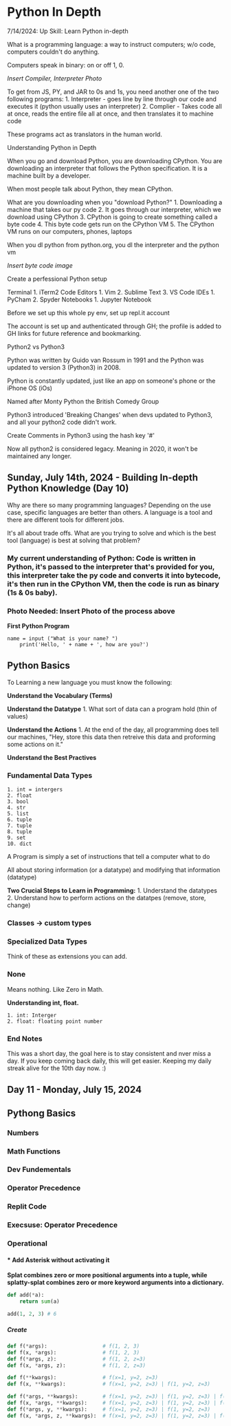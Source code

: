 # Python In Depth

7/14/2024: Up Skill: Learn Python in-depth

What is a programming language: a way to instruct computers; w/o code, computers couldn't do anything.

Computers speak in binary: on or off 1, 0.

_Insert Compiler, Interpreter Photo_

To get from JS, PY, and JAR to 0s and 1s, you need another one of the two following programs:
    1. Interpreter - goes line by line through our code and executes it (python usually uses an interpreter)
    2. Complier - Takes code  all at once, reads the entire file all at once, and then translates it to machine code

These programs act as translators in the human world.

Understanding Python in Depth

When you go and download Python, you are downloading CPython. You are downloading an interpreter that follows the Python specification. It is a machine built by a developer.

When most people talk about Python, they mean CPython.

What are you downloading when you "download Python?"
    1. Downloading a machine that takes our py code
    2. It goes through our interpreter, which we download using CPython
    3. CPython is going to create something called a byte code
    4. This byte code gets run on the CPython VM
    5. The CPython VM runs on our computers, phones, laptops

When you dl python from python.org, you dl the interpreter and the python vm

_Insert byte code image_

Create a perfessional Python setup

Terminal
    1. iTerm2
Code Editors
    1. Vim
    2. Sublime Text
    3. VS Code
IDEs
    1. PyCham
    2. Spyder
Notebooks
    1. Jupyter Notebook

Before we set up this whole py env, set up repl.it account

The account is set up and authenticated through GH; the profile is added to GH links for future reference and bookmarking.

 Python2 vs Python3

 Python was written by Guido van Rossum in 1991 and the Python was updated to version 3 (Python3) in 2008.

 Python is constantly updated, just like an app on someone's phone or the iPhone OS (iOs)

Named after Monty Python the British Comedy Group

Python3 introduced 'Breaking Changes' when devs updated to Python3, and all your python2 code didn't work.

Create Comments in Python3 using the hash key '#'

Now all python2 is considered legacy. Meaning in 2020, it won't be maintained any longer.

## Sunday, July 14th, 2024 - Building In-depth Python Knowledge (Day 10)

Why are there so many programming languages? Depending on the use case, specific languages are better than others. A language is a tool and there are different tools for different jobs.

It's all about trade offs. What are you trying to solve and which is the best tool (language) is best at solving that problem?


### My current understanding of Python: Code is written in Python, it's passed to the interpreter that's provided for you, this interpreter take the py code and converts it into bytecode, it's then run in the CPython VM, then the code is run as binary (1s & 0s baby).

### Photo Needed: Insert Photo of the process above

**First Python Program**
``` 
name = input ("What is your name? ")
    print('Hello, ' + name + ', how are you?')

```

## Python Basics

To Learning a new language you must know the following:

**Understand the Vocabulary (Terms)**

**Understand the Datatype**
    1. What sort of data can a program hold (thin of values)

**Understand the Actions**
    1. At the end of the day, all programming does tell our machines, "Hey, store this data then retreive this data and proforming some actions on it."

**Understand the Best Practives**

###  Fundamental Data Types
    1. int = intergers
    2. float
    3. bool
    4. str
    5. list
    6. tuple
    7. tuple
    8. tuple
    9. set
    10. dict 

A Program is simply a set of instructions that tell a computer what to do

All about storing information (or a datatype) and modifying that information (datatype)

**Two Crucial Steps to Learn in Programming:**
    1. Understand the datatypes
    2. Understand how to perform actions on  the datatpes (remove, store, change) 

### Classes -> custom types

### Specialized Data Types

Think of these as extensions you can add.

### None

Means nothing. Like Zero in Math.

**Understanding  int, float.**

    1. int: Interger
    2. float: floating point number

### End Notes
This was a short day, the goal here is to stay consistent and nver miss a day. If you keep coming back daily, this will get easier. Keeping my daily streak alive for the 10th day now. :)

Day 11 - Monday, July 15, 2024
-------

## Pythong Basics

### Numbers

### Math Functions

### Dev Fundementals

### Operator Precedence

### Replit Code

### Execsuse: Operator Precedence

### Operational 

#### \* Add Asterisk without activating it
**Splat combines zero or more positional arguments into a tuple, while splatty-splat combines zero or more keyword arguments into a dictionary.**
```python
def add(*a):
    return sum(a)

add(1, 2, 3) # 6
```

##### Create 
```python
def f(*args):                  # f(1, 2, 3)
def f(x, *args):               # f(1, 2, 3)
def f(*args, z):               # f(1, 2, z=3)
def f(x, *args, z):            # f(1, 2, z=3)

def f(**kwargs):               # f(x=1, y=2, z=3)
def f(x, **kwargs):            # f(x=1, y=2, z=3) | f(1, y=2, z=3)

def f(*args, **kwargs):        # f(x=1, y=2, z=3) | f(1, y=2, z=3) | f(1, 2, z=3) | f(1, 2, 3)
def f(x, *args, **kwargs):     # f(x=1, y=2, z=3) | f(1, y=2, z=3) | f(1, 2, z=3) | f(1, 2, 3)
def f(*args, y, **kwargs):     # f(x=1, y=2, z=3) | f(1, y=2, z=3)
def f(x, *args, z, **kwargs):  # f(x=1, y=2, z=3) | f(1, y=2, z=3) | f(1, 2, z=3)
```




